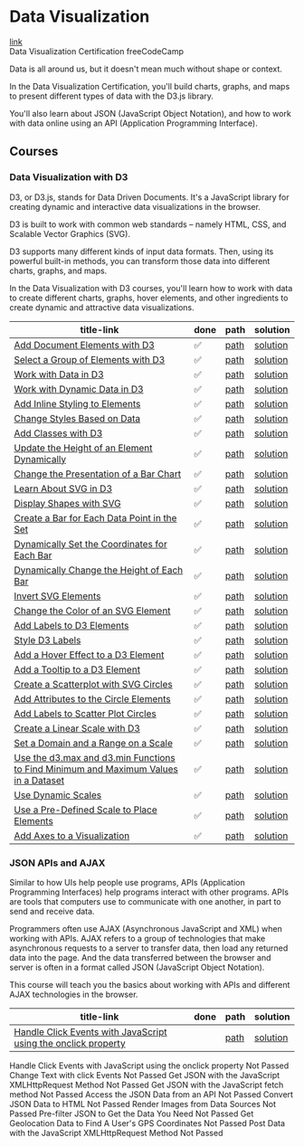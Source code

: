 # Data Visualization
[link](https://www.freecodecamp.org/learn/data-visualization/)
<br>
Data Visualization Certification freeCodeCamp

Data is all around us, but it doesn't mean much without shape or context.

In the Data Visualization Certification, you'll build charts, graphs, and maps to present different types of data with the D3.js library.

You'll also learn about JSON (JavaScript Object Notation), and how to work with data online using an API (Application Programming Interface).

## Courses
### Data Visualization with D3
D3, or D3.js, stands for Data Driven Documents. It's a JavaScript library for creating dynamic and interactive data visualizations in the browser.

D3 is built to work with common web standards – namely HTML, CSS, and Scalable Vector Graphics (SVG).

D3 supports many different kinds of input data formats. Then, using its powerful built-in methods, you can transform those data into different charts, graphs, and maps.

In the Data Visualization with D3 courses, you'll learn how to work with data to create different charts, graphs, hover elements, and other ingredients to create dynamic and attractive data visualizations.

| title-link | done | path | solution |
| --- | --- | --- | --- |
| [Add Document Elements with D3](https://www.freecodecamp.org/learn/data-visualization/data-visualization-with-d3/add-document-elements-with-d3) | ✅ | [path](./d3/addDocumentElementsWithD3/) | [solution](./d3/addDocumentElementsWithD3/solution.html) |
| [Select a Group of Elements with D3](https://www.freecodecamp.org/learn/data-visualization/data-visualization-with-d3/select-a-group-of-elements-with-d3) | ✅ | [path](./d3/selectAGroupOfElementsWithD3/) | [solution](./d3/selectAGroupOfElementsWithD3/solution.html) |
| [Work with Data in D3](https://www.freecodecamp.org/learn/data-visualization/data-visualization-with-d3/work-with-data-in-d3) | ✅ | [path](./d3/workWithDataInD3/) | [solution](./d3/workWithDataInD3/solution.html) |
| [Work with Dynamic Data in D3](https://www.freecodecamp.org/learn/data-visualization/data-visualization-with-d3/work-with-dynamic-data-in-d3) | ✅ | [path](./d3/workWithDynamicDataInD3/) | [solution](./d3/workWithDynamicDataInD3/solution.html) |
| [Add Inline Styling to Elements](https://www.freecodecamp.org/learn/data-visualization/data-visualization-with-d3/work-with-dynamic-data-in-d3) | ✅ | [path](./d3/addDocumentElementsWithD3/) | [solution](./d3/addDocumentElementsWithD3/solution.html) |
| [Change Styles Based on Data](https://www.freecodecamp.org/learn/data-visualization/data-visualization-with-d3/change-styles-based-on-data) | ✅ | [path](./d3/changeStylesBasedOnData/) | [solution](./d3/changeStylesBasedOnData/solution.html) |
| [Add Classes with D3](https://www.freecodecamp.org/learn/data-visualization/data-visualization-with-d3/add-classes-with-d3) | ✅ | [path](./d3/addClassesWithD3/) | [solution](./d3/addClassesWithD3/solution.html) |
| [Update the Height of an Element Dynamically](https://www.freecodecamp.org/learn/data-visualization/data-visualization-with-d3/update-the-height-of-an-element-dynamically) | ✅ | [path](./d3/updateTheHeightOfAnElementDynamically/) | [solution](./d3/updateTheHeightOfAnElementDynamically/solution.html) |
| [Change the Presentation of a Bar Chart](https://www.freecodecamp.org/learn/data-visualization/data-visualization-with-d3/change-the-presentation-of-a-bar-chart) | ✅ | [path](./d3/changeThePresentationOfABarChart/) | [solution](./d3/changeThePresentationOfABarChart/solution.html) |
| [Learn About SVG in D3](https://www.freecodecamp.org/learn/data-visualization/data-visualization-with-d3/learn-about-svg-in-d3) | ✅ | [path](./d3/learnAboutSVGInD3/) | [solution](./d3/learnAboutSVGInD3/solution.html) |
| [Display Shapes with SVG](https://www.freecodecamp.org/learn/data-visualization/data-visualization-with-d3/display-shapes-with-svg) | ✅ | [path](./d3/displayShapesWithSVG/) | [solution](./d3/displayShapesWithSVG/solution.html) |
| [Create a Bar for Each Data Point in the Set](https://www.freecodecamp.org/learn/data-visualization/data-visualization-with-d3/create-a-bar-for-each-data-point-in-the-set) | ✅ | [path](./d3/createABarForEachDataPointInTheSet/) | [solution](./d3/createABarForEachDataPointInTheSet/solution.html) |
| [Dynamically Set the Coordinates for Each Bar](https://www.freecodecamp.org/learn/data-visualization/data-visualization-with-d3/dynamically-set-the-coordinates-for-each-bar) | ✅ | [path](./d3/dynamicallySetTheCoordinatesForEachBar/) | [solution](./d3/dynamicallySetTheCoordinatesForEachBar/solution.html) |
| [Dynamically Change the Height of Each Bar](https://www.freecodecamp.org/learn/data-visualization/data-visualization-with-d3/dynamically-change-the-height-of-each-bar) | ✅ | [path](./d3/dynamicallyChangeTheHeightOfEachBar/) | [solution](./d3/dynamicallyChangeTheHeightOfEachBar/solution.html) |
| [Invert SVG Elements](https://www.freecodecamp.org/learn/data-visualization/data-visualization-with-d3/invert-svg-elements) | ✅ | [path](./d3/invertSVGElements/) | [solution](./d3/invertSVGElements/solution.html) |
| [Change the Color of an SVG Element](https://www.freecodecamp.org/learn/data-visualization/data-visualization-with-d3/change-the-color-of-an-svg-element) | ✅ | [path](./d3/changeTheColorOfAnSVGElement/) | [solution](./d3/changeTheColorOfAnSVGElement/solution.html) |
| [Add Labels to D3 Elements](https://www.freecodecamp.org/learn/data-visualization/data-visualization-with-d3/change-the-color-of-an-svg-element) | ✅ | [path](./d3/addLabelsToD3Elements/) | [solution](./d3/addLabelsToD3Elements/solution.html) |
| [Style D3 Labels](https://www.freecodecamp.org/learn/data-visualization/data-visualization-with-d3/style-d3-labels) | ✅ | [path](./d3/styleD3Labels/) | [solution](./d3/styleD3Labels/solution.html) |
| [Add a Hover Effect to a D3 Element](https://www.freecodecamp.org/learn/data-visualization/data-visualization-with-d3/add-a-hover-effect-to-a-d3-element) | ✅ | [path](./d3/addAHoverEffectToAD3Element/) | [solution](./d3/addAHoverEffectToAD3Element/solution.html) |
| [Add a Tooltip to a D3 Element](https://www.freecodecamp.org/learn/data-visualization/data-visualization-with-d3/add-a-tooltip-to-a-d3-element) | ✅ | [path](./d3/addATooltipToAD3Element/) | [solution](./d3/addATooltipToAD3Element/solution.html) |
| [Create a Scatterplot with SVG Circles](https://www.freecodecamp.org/learn/data-visualization/data-visualization-with-d3/create-a-scatterplot-with-svg-circles) | ✅ | [path](./d3/createAScatterplotWithSVGCircles/) | [solution](./d3/createAScatterplotWithSVGCircles/solution.html) |
| [Add Attributes to the Circle Elements](https://www.freecodecamp.org/learn/data-visualization/data-visualization-with-d3/add-attributes-to-the-circle-elements) | ✅ | [path](./d3/addAttributesToTheCircleElements/) | [solution](./d3/addAttributesToTheCircleElements/solution.html) |
| [Add Labels to Scatter Plot Circles](https://www.freecodecamp.org/learn/data-visualization/data-visualization-with-d3/add-labels-to-scatter-plot-circles) | ✅ | [path](./d3/addLabelsToScatterPlotCircles/) | [solution](./d3/addLabelsToScatterPlotCircles/solution.html) |
| [Create a Linear Scale with D3](https://www.freecodecamp.org/learn/data-visualization/data-visualization-with-d3/create-a-linear-scale-with-d3) | ✅ | [path](./d3/createALinearScaleWithD3/) | [solution](./d3/createALinearScaleWithD3/solution.html) |
| [Set a Domain and a Range on a Scale](https://www.freecodecamp.org/learn/data-visualization/data-visualization-with-d3/set-a-domain-and-a-range-on-a-scale) | ✅ | [path](./d3/setADomainAndARangeOnAScale/) | [solution](./d3/setADomainAndARangeOnAScale/solution.html) |
| [Use the d3.max and d3.min Functions to Find Minimum and Maximum Values in a Dataset](https://www.freecodecamp.org/learn/data-visualization/data-visualization-with-d3/use-the-d3-max-and-d3-min-functions-to-find-minimum-and-maximum-values-in-a-dataset) | ✅ | [path](./d3/useTheD3.maxAndD3.minFunctionsToFindMinimumAndMaximumValuesInADataset/) | [solution](./d3/useTheD3.maxAndD3.minFunctionsToFindMinimumAndMaximumValuesInADataset/solution.html) |
| [Use Dynamic Scales](https://www.freecodecamp.org/learn/data-visualization/data-visualization-with-d3/use-dynamic-scales) | ✅ | [path](./d3/useDynamicScales/) | [solution](./d3/useDynamicScales/solution.html) |
| [Use a Pre-Defined Scale to Place Elements](https://www.freecodecamp.org/learn/data-visualization/data-visualization-with-d3/use-a-pre-defined-scale-to-place-elements) | ✅ | [path](./d3/useAPreDefinedScaleToPlaceElements/) | [solution](./d3/useAPreDefinedScaleToPlaceElements/solution.html) |
| [Add Axes to a Visualization](https://www.freecodecamp.org/learn/data-visualization/data-visualization-with-d3/add-axes-to-a-visualization) | ✅ | [path](./d3/addAxesToAVisualization/) | [solution](./d3/addAxesToAVisualization/solution.html) |


### JSON APIs and AJAX
Similar to how UIs help people use programs, APIs (Application Programming Interfaces) help programs interact with other programs. APIs are tools that computers use to communicate with one another, in part to send and receive data.

Programmers often use AJAX (Asynchronous JavaScript and XML) when working with APIs. AJAX refers to a group of technologies that make asynchronous requests to a server to transfer data, then load any returned data into the page. And the data transferred between the browser and server is often in a format called JSON (JavaScript Object Notation).

This course will teach you the basics about working with APIs and different AJAX technologies in the browser.

| title-link | done | path | solution |
| --- | --- | --- | --- |
| [Handle Click Events with JavaScript using the onclick property](https://www.freecodecamp.org/learn/data-visualization/json-apis-and-ajax/handle-click-events-with-javascript-using-the-onclick-property) |  | [path](./jsonApiAjax/handleClickEventsWithJavaScriptUsingTheOnclickProperty/) | [solution](./jsonApiAjax/handleClickEventsWithJavaScriptUsingTheOnclickProperty/solution.html) |

Handle Click Events with JavaScript using the onclick property
Not Passed
Change Text with click Events
Not Passed
Get JSON with the JavaScript XMLHttpRequest Method
Not Passed
Get JSON with the JavaScript fetch method
Not Passed
Access the JSON Data from an API
Not Passed
Convert JSON Data to HTML
Not Passed
Render Images from Data Sources
Not Passed
Pre-filter JSON to Get the Data You Need
Not Passed
Get Geolocation Data to Find A User's GPS Coordinates
Not Passed
Post Data with the JavaScript XMLHttpRequest Method
Not Passed